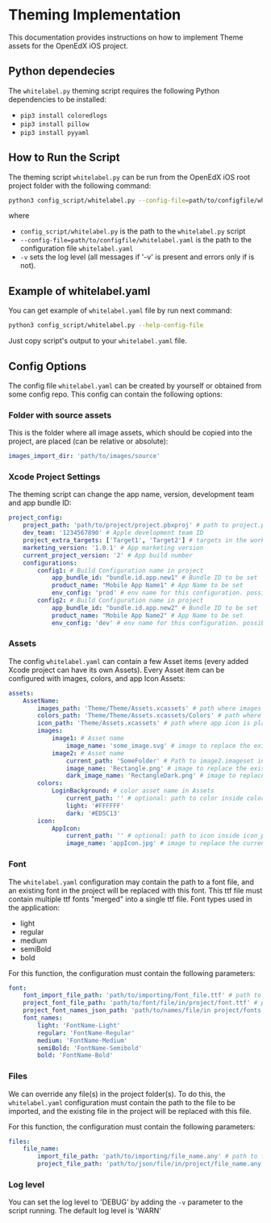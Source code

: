 # Theming Implementation
This documentation provides instructions on how to implement Theme assets for the OpenEdX iOS project.

## Python dependecies 
The `whitelabel.py` theming script requires the following Python dependencies to be installed:
- `pip3 install coloredlogs`
- `pip3 install pillow`
- `pip3 install pyyaml`

## How to Run the Script
The theming script `whitelabel.py` can be run from the OpenEdX iOS root project folder with the following command:
```bash
python3 config_script/whitelabel.py --config-file=path/to/configfile/whitelabel.yaml -v
```
where 
- `config_script/whitelabel.py` is the path to the `whitelabel.py` script
- `--config-file=path/to/configfile/whitelabel.yaml`  is the path to the configuration file `whitelabel.yaml`
- `-v` sets the log level (all messages if '-v' is present and errors only if is not).

## Example of whitelabel.yaml
You can get example of `whitelabel.yaml` file by run next command:
```bash
python3 config_script/whitelabel.py --help-config-file
```
Just copy script's output to your `whitelabel.yaml` file.

## Config Options
The config file `whitelabel.yaml` can be created by yourself or obtained from some config repo.
This config can contain the following options:
### Folder with source assets
This is the folder where all image assets, which should be copied into the project, are placed (can be relative or absolute):
```yaml
images_import_dir: 'path/to/images/source'
```
### Xcode Project Settings
The theming script can change the app name, version, development team and app bundle ID:
```yaml
project_config:
    project_path: 'path/to/project/project.pbxproj' # path to project.pbxproj file
    dev_team: '1234567890' # Apple development team ID
    project_extra_targets: ['Target1', 'Target2'] # targets in the workspace other than 'OpenEdX' in which the new dev_team should be set
    marketing_version: '1.0.1' # App marketing version
    current_project_version: '2' # App build number
    configurations:
        config1: # Build Configuration name in project
            app_bundle_id: "bundle.id.app.new1" # Bundle ID to be set
            product_name: "Mobile App Name1" # App Name to be set
            env_config: 'prod' # env name for this configuration. possible values: prod/dev/stage (values which config_settings.yaml defines)
        config2: # Build Configuration name in project
            app_bundle_id: "bundle.id.app.new2" # Bundle ID to be set
            product_name: "Mobile App Name2" # App Name to be set
            env_config: 'dev' # env name for this configuration. possible values: prod/dev/stage (values which config_settings.yaml defines)
```
### Assets
The config `whitelabel.yaml` can contain a few Asset items (every added Xcode project can have its own Assets). 
Every Asset item can be configured with images, colors, and app Icon Assets:
```yaml
assets:
    AssetName:
        images_path: 'Theme/Theme/Assets.xcassets' # path where images are placed in this Asset
        colors_path: 'Theme/Theme/Assets.xcassets/Colors' # path where colors are placed in this Asset
        icon_path: 'Theme/Assets.xcassets' # path where app icon is placed in this Asset 
        images:
            image1: # Asset name
                image_name: 'some_image.svg' # image to replace the existing one for image1 Asset (light/universal)
            image2: # Asset name
                current_path: 'SomeFolder' # Path to image2.imageset inside Assets.xcassets
                image_name: 'Rectangle.png' # image to replace the existing one for image2 Asset (light/universal)
                dark_image_name: 'RectangleDark.png' # image to replace the existing dark appearance for image2 Asset (dark)
        colors:
            LoginBackground: # color asset name in Assets
                current_path: '' # optional: path to color inside colors_path
                light: '#FFFFFF'
                dark: '#ED5C13'
        icon:
            AppIcon:
                current_path: '' # optional: path to icon inside icon_path
                image_name: 'appIcon.jpg' # image to replace the current AppIcon - png or jpg are supported
```

### Font
The `whitelabel.yaml` configuration may contain the path to a font file, and an existing font in the project will be replaced with this font. 
This ttf file must contain multiple ttf fonts "merged" into a single ttf file. Font types used in the application:
- light
- regular
- medium
- semiBold
- bold

For this function, the configuration must contain the following parameters:
```yaml
font:
    font_import_file_path: 'path/to/importing/Font_file.ttf' # path to ttf font file what should be imported to project
    project_font_file_path: 'path/to/font/file/in/project/font.ttf' # path to existing ttf font file in project
    project_font_names_json_path: 'path/to/names/file/in project/fonts.json' # path to existing font names json-file in project
    font_names:
        light: 'FontName-Light'
        regular: 'FontName-Regular'
        medium: 'FontName-Medium'
        semiBold: 'FontName-Semibold'
        bold: 'FontName-Bold'
```

### Files
We can override any file(s) in the project folder(s). To do this, the `whitelabel.yaml` configuration must contain the path to the file to be imported, and the existing file in the project will be replaced with this file. 

For this function, the configuration must contain the following parameters:
```yaml
files:
    file_name:
        import_file_path: 'path/to/importing/file_name.any' # path to file what should be imported to project folder
        project_file_path: 'path/to/json/file/in/project/file_name.any' # path to existing file in project
```


### Log level
You can set the log level to 'DEBUG' by adding the `-v` parameter to the script running.
The default log level is 'WARN'
## 
